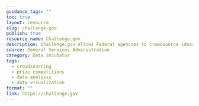 ```yaml
---
guidance_tags: ""
toc: true
layout: resource
slug: challenge-gov
publish: true
resource_name: Challenge.gov
description: Challenge.gov allows Federal agencies to crowdsource ideas from the public and solves problems. The Challenge and Prize Toolkit joins the Federal Crowdsourcing and Citizen Science Toolkit, launched in February 2016, as open innovation resources designed to help to engage the public. Browse the challenges on the site for topics. Register for an account to participate. 
source: General Services Administration
category: Data incubator
tags:
  - crowdsourcing
  - prize competitions
  - data analysis
  - data visualization
format: ""
link: https://challenge.gov
---
```

